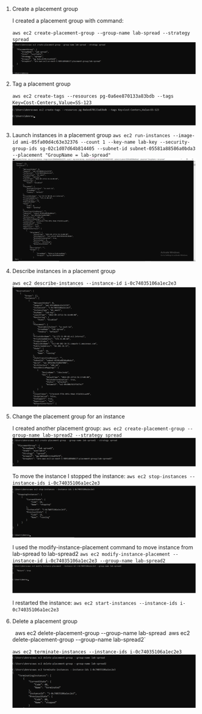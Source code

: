 1. Create a placement group
    
    I created a placement group with command:
        
    `aws ec2 create-placement-group --group-name lab-spread --strategy spread`  
    ![](Solutions%20week4lab3%20snaps/lab-spread%20create%20placement.png)
2. Tag a placement group
    
    `aws ec2 create-tags --resources pg-0a6ee870133a83bdb --tags Key=Cost-Centers,Value=SS-123`
    ![](Solutions%20week4lab3%20snaps/tagged%20to%20placement%20group.png)
3. Launch instances in a placement group
    `aws ec2 run-instances --image-id ami-05fa00d4c63e32376 --count 1 --key-name lab-key --security-group-ids sg-02c1d07d64b814405 --subnet-id subnet-05581a88586a0bda3 --placement "GroupName = lab-spread"`
    ![](Solutions%20week4lab3%20snaps/launched%20instance%20in%20lab-spread.png)
4. Describe instances in a placement group

    `aws ec2 describe-instances --instance-id i-0c74035106a1ec2e3`
    ![](Solutions%20week4lab3%20snaps/described%20instance%20for%20spread.png)
5. Change the placement group for an instance
   
    I created another placement group:
        `aws ec2 create-placement-group --group-name lab-spread2 --strategy spread`
        ![](Solutions%20week4lab3%20snaps/created%20lab-spread2%20placement%20group.png)
    
    To move the instance I stopped the instance:
        `aws ec2 stop-instances --instance-ids i-0c74035106a1ec2e3`
        ![](Solutions%20week4lab3%20snaps/stopped%20instance%20.png)
    
    I used the modify-instance-placement command to move instance from lab-spread to lab-spread2
        `aws ec2 modify-instance-placement --instance-id i-0c74035106a1ec2e3 --group-name lab-spread2`
        ![](Solutions%20week4lab3%20snaps/modified%20changes%20for%20labspread%201%202%20two.png)
    
    I restarted the instance:
        `aws ec2 start-instances --instance-ids i-0c74035106a1ec2e3`

6. Delete a placement group
    
    `
    `aws ec2 delete-placement-group --group-name lab-spread`
    `aws ec2 delete-placement-group --group-name lab-spread2`

    `aws ec2 terminate-instances --instance-ids i-0c74035106a1ec2e3`
    ![](Solutions%20week4lab3%20snaps/deleted.png)